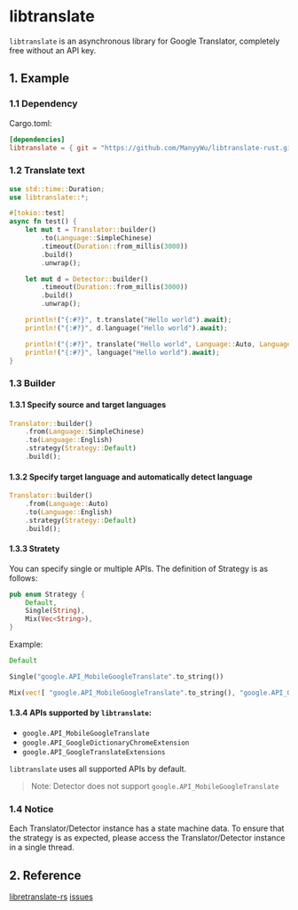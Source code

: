 # libtranslate

`libtranslate` is an asynchronous library for Google Translator, completely free without an API key.

## 1. Example
### 1.1 Dependency
Cargo.toml:
```toml
[dependencies]
libtranslate = { git = "https://github.com/ManyyWu/libtranslate-rust.git", tag = "v0.1.0" }
```
### 1.2 Translate text
```Rust
use std::time::Duration;
use libtranslate::*;

#[tokio::test]
async fn test() {
    let mut t = Translator::builder()
        .to(Language::SimpleChinese)
        .timeout(Duration::from_millis(3000))
        .build()
        .unwrap();

    let mut d = Detector::builder()
        .timeout(Duration::from_millis(3000))
        .build()
        .unwrap();

    println!("{:#?}", t.translate("Hello world").await);
    println!("{:#?}", d.language("Hello world").await);

    println!("{:#?}", translate("Hello world", Language::Auto, Language::SimpleChinese).await);
    println!("{:#?}", language("Hello world").await);
}
```
### 1.3 Builder
#### 1.3.1 Specify source and target languages
```Rust
Translator::builder()
    .from(Language::SimpleChinese)
    .to(Language::English)
    .strategy(Strategy::Default)
    .build();
```
#### 1.3.2 Specify target language and automatically detect language
```Rust
Translator::builder()
    .from(Language::Auto)
    .to(Language::English)
    .strategy(Strategy::Default)
    .build();
```
#### 1.3.3 Stratety
You can specify single or multiple APIs. The definition of Strategy is as follows:
```Rust
pub enum Strategy {
    Default,
    Single(String),
    Mix(Vec<String>),
}
```
Example:
```Rust
Default

Single("google.API_MobileGoogleTranslate".to_string())

Mix(vec![ "google.API_MobileGoogleTranslate".to_string(), "google.API_GoogleDictionaryChromeExtension".to_string(), "google.API_GoogleTranslateExtensions".to_string() ]))
```
#### 1.3.4 APIs supported by `libtranslate`:
  * `google.API_MobileGoogleTranslate`
  * `google.API_GoogleDictionaryChromeExtension`
  * `google.API_GoogleTranslateExtensions`

`libtranslate` uses all supported APIs by default.
> Note: Detector does not support `google.API_MobileGoogleTranslate`
### 1.4 Notice
Each Translator/Detector instance has a state machine data. To ensure that the strategy is as expected, please access the Translator/Detector instance in a single thread.

## 2. Reference
[libretranslate-rs](https://github.com/grantshandy/libretranslate-rs)
[issues](https://github.com/ssut/py-googletrans/issues/268)
